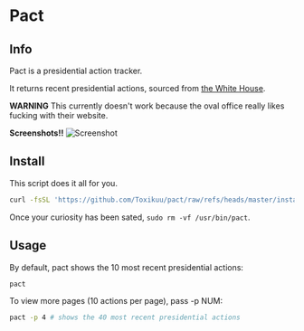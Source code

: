 # Pact

## Info
Pact is a presidential action tracker.

It returns recent presidential actions, sourced from [the White House](https://www.whitehouse.gov/presidential-actions).

**WARNING**
This currently doesn't work because the oval office really likes fucking with
their website.

**Screenshots!!**
![Screenshot](https://github.com/user-attachments/assets/58f287bd-01c1-451f-8fb3-e145154aec7d)

## Install
This script does it all for you.

```bash
curl -fsSL 'https://github.com/Toxikuu/pact/raw/refs/heads/master/install.sh' -o /tmp/pact-install.sh && sudo bash /tmp/pact-install.sh && rm -vf /tmp/pact-install.sh
```

Once your curiosity has been sated, `sudo rm -vf /usr/bin/pact`.

## Usage
By default, pact shows the 10 most recent presidential actions:
```bash
pact
```

To view more pages (10 actions per page), pass -p NUM:
```bash
pact -p 4 # shows the 40 most recent presidential actions
```
